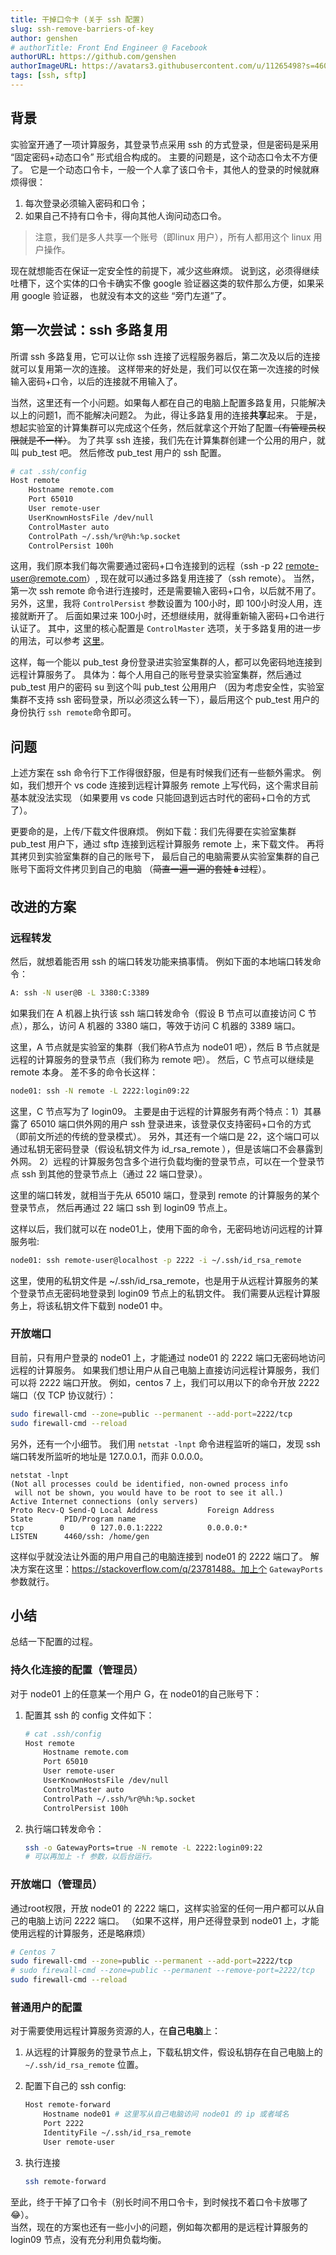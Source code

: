 ```yaml
---
title: 干掉口令卡 (关于 ssh 配置)
slug: ssh-remove-barriers-of-key
author: genshen
# authorTitle: Front End Engineer @ Facebook
authorURL: https://github.com/genshen
authorImageURL: https://avatars3.githubusercontent.com/u/11265498?s=460&v=4
tags: [ssh, sftp]
---
```


## 背景
实验室开通了一项计算服务，其登录节点采用 ssh 的方式登录，但是密码是采用 “固定密码+动态口令” 形式组合构成的。
主要的问题是，这个动态口令太不方便了。
它是一个动态口令卡，一般一个人拿了该口令卡，其他人的登录的时候就麻烦得很：
1. 每次登录必须输入密码和口令；
2. 如果自己不持有口令卡，得向其他人询问动态口令。
> 注意，我们是多人共享一个账号（即linux 用户），所有人都用这个 linux 用户操作。

现在就想能否在保证一定安全性的前提下，减少这些麻烦。
说到这，必须得继续吐槽下，这个实体的口令卡确实不像 google 验证器这类的软件那么方便，如果采用 google 验证器，
也就没有本文的这些 “旁门左道”了。

## 第一次尝试：ssh 多路复用
所谓 ssh 多路复用，它可以让你 ssh 连接了远程服务器后，第二次及以后的连接就可以复用第一次的连接。
这样带来的好处是，我们可以仅在第一次连接的时候输入密码+口令，以后的连接就不用输入了。  

当然，这里还有一个小问题。如果每人都在自己的电脑上配置多路复用，只能解决以上的问题1，而不能解决问题2。
为此，得让多路复用的连接**共享**起来。
于是，想起实验室的计算集群可以完成这个任务，然后就拿这个开始了配置~~（有管理员权限就是不一样）~~。
为了共享 ssh 连接，我们先在计算集群创建一个公用的用户，就叫 pub_test 吧。
然后修改 pub_test 用户的 ssh 配置。

<!--truncate-->

```bash
# cat .ssh/config
Host remote
    Hostname remote.com
    Port 65010
    User remote-user
    UserKnownHostsFile /dev/null
    ControlMaster auto
    ControlPath ~/.ssh/%r@%h:%p.socket
    ControlPersist 100h
```
这用，我们原本我们每次需要通过密码+口令连接到的远程（ssh -p 22 remote-user@remote.com）,
现在就可以通过多路复用连接了（ssh remote）。
当然，第一次 ssh remote 命令进行连接时，还是需要输入密码+口令，以后就不用了。
另外，这里，我将 `ControlPersist` 参数设置为 100小时，即 100小时没人用，连接就断开了。
后面如果过来 100小时，还想继续用，就得重新输入密码+口令进行认证了。
其中，这里的核心配置是 `ControlMaster` 选项，关于多路复用的进一步的用法，可以参考 [这里](https://vqiu.cn/ssh-multiplexing/)。

这样，每一个能以 pub_test 身份登录进实验室集群的人，都可以免密码地连接到远程计算服务了。
具体为：每个人用自己的账号登录实验室集群，然后通过 pub_test 用户的密码 su 到这个叫 pub_test 公用用户
（因为考虑安全性，实验室集群不支持 ssh 密码登录，所以必须这么转一下），最后用这个 pub_test 用户的身份执行 `ssh remote`命令即可。

## 问题
上述方案在 ssh 命令行下工作得很舒服，但是有时候我们还有一些额外需求。
例如，我们想开个 vs code 连接到远程计算服务 remote 上写代码，这个需求目前基本就没法实现
（如果要用 vs code 只能回退到远古时代的密码+口令的方式了）。

更要命的是，上传/下载文件很麻烦。
例如下载：我们先得要在实验室集群 pub_test 用户下，通过 sftp 连接到远程计算服务 remote 上，来下载文件。
再将其拷贝到实验室集群的自己的账号下，
最后自己的电脑需要从实验室集群的自己账号下面将文件拷贝到自己的电脑 （~~简直一遍一遍的套娃🪆过程~~）。

## 改进的方案
### 远程转发
然后，就想着能否用 ssh 的端口转发功能来搞事情。
例如下面的本地端口转发命令：
```bash
A: ssh -N user@B -L 3380:C:3389
```
如果我们在 A 机器上执行该 ssh 端口转发命令（假设 B 节点可以直接访问 C 节点），那么，访问 A 机器的 3380 端口，等效于访问 C 机器的 3389 端口。

这里，A 节点就是实验室的集群（我们称A节点为 node01 吧），然后 B 节点就是远程的计算服务的登录节点（我们称为 remote 吧）。
然后，C 节点可以继续是 remote 本身。
差不多的命令长这样：
```bash
node01: ssh -N remote -L 2222:login09:22
```
<!-- （这里，C节点写为了 localhost，即 remote节点本身。但是是通过 localhost 来访问的，而不是通过 remote 节点的公用 ip 地址访问的。
因为，如果这里继续按照 ip 地址访问，可能就用不了远程计算服务的 22 端口了。
） -->
这里，C 节点写为了 login09。
主要是由于远程的计算服务有两个特点：1）其暴露了 65010 端口供外网的用户 ssh 登录进来，该登录仅支持密码+口令的方式（即前文所述的传统的登录模式）。
另外，其还有一个端口是 22，这个端口可以通过私钥无密码登录（假设私钥文件为 id_rsa_remote ），但是该端口不会暴露到外网。
2）远程的计算服务包含多个进行负载均衡的登录节点，可以在一个登录节点 ssh 到其他的登录节点上（通过 22 端口登录）。

这里的端口转发，就相当于先从 65010 端口，登录到 remote 的计算服务的某个登录节点，
然后再通过 22 端口 ssh 到 login09 节点上。

这样以后，我们就可以在 node01上，使用下面的命令，无密码地访问远程的计算服务啦:
```bash
node01: ssh remote-user@localhost -p 2222 -i ~/.ssh/id_rsa_remote
```
这里，使用的私钥文件是 ~/.ssh/id_rsa_remote，也是用于从远程计算服务的某个登录节点无密码地登录到 login09 节点上的私钥文件。
我们需要从远程计算服务上，将该私钥文件下载到 node01 中。

### 开放端口
目前，只有用户登录的 node01 上，才能通过 node01 的 2222 端口无密码地访问远程的计算服务。
如果我们想让用户从自己电脑上直接访问远程计算服务，我们可以将 2222 端口开放。
例如，centos 7 上，我们可以用以下的命令开放 2222 端口（仅 TCP 协议就行）：
   ```bash
   sudo firewall-cmd --zone=public --permanent --add-port=2222/tcp
   sudo firewall-cmd --reload
   ```

另外，还有一个小细节。
我们用 `netstat -lnpt` 命令进程监听的端口，发现 ssh 端口转发所监听的地址是 127.0.0.1，而非 0.0.0.0。
```log
netstat -lnpt
(Not all processes could be identified, non-owned process info
 will not be shown, you would have to be root to see it all.)
Active Internet connections (only servers)
Proto Recv-Q Send-Q Local Address           Foreign Address         State       PID/Program name    
tcp        0      0 127.0.0.1:2222          0.0.0.0:*               LISTEN      4460/ssh: /home/gen 
```

这样似乎就没法让外面的用户用自己的电脑连接到 node01 的 2222 端口了。
解决方案在这里：https://stackoverflow.com/q/23781488。加上个 `GatewayPorts` 参数就行。

## 小结
总结一下配置的过程。  

### 持久化连接的配置（管理员）
对于 node01 上的任意某一个用户 G，在 node01的自己账号下：
1. 配置其 ssh 的 config 文件如下：
    ```bash
    # cat .ssh/config
    Host remote
        Hostname remote.com
        Port 65010
        User remote-user
        UserKnownHostsFile /dev/null
        ControlMaster auto
        ControlPath ~/.ssh/%r@%h:%p.socket
        ControlPersist 100h
    ```
2. 执行端口转发命令：
   ```bash
   ssh -o GatewayPorts=true -N remote -L 2222:login09:22
   # 可以再加上 -f 参数，以后台运行。
   ```
### 开放端口（管理员）
通过root权限，开放 node01 的 2222 端口，这样实验室的任何一用户都可以从自己的电脑上访问 2222 端口。
（如果不这样，用户还得登录到 node01 上，才能使用远程的计算服务，还是略麻烦）

   ```bash
   # Centos 7
   sudo firewall-cmd --zone=public --permanent --add-port=2222/tcp
   # sudo firewall-cmd --zone=public --permanent --remove-port=2222/tcp
   sudo firewall-cmd --reload
   ```

### 普通用户的配置

对于需要使用远程计算服务资源的人，在**自己电脑**上：
1. 从远程的计算服务的登录节点上，下载私钥文件，假设私钥存在自己电脑上的 `~/.ssh/id_rsa_remote` 位置。

2. 配置下自己的 ssh config:
    ```bash
    Host remote-forward
        Hostname node01 # 这里写从自己电脑访问 node01 的 ip 或者域名
        Port 2222
        IdentityFile ~/.ssh/id_rsa_remote
        User remote-user
    ```
3. 执行连接
    ```bash
    ssh remote-forward
    ```

至此，终于干掉了口令卡（别长时间不用口令卡，到时候找不着口令卡放哪了😂）。  
当然，现在的方案也还有一些小小的问题，例如每次都用的是远程计算服务的 login09 节点，没有充分利用负载均衡。
